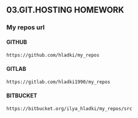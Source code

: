 ## 03.GIT.HOSTING HOMEWORK
### My repos url

#### GITHUB
```bash
https://github.com/hladki/my_repos
```
#### GITLAB
```bash
https://gitlab.com/hladki1990/my_repos
```
#### BITBUCKET
```bash
https://bitbucket.org/ilya_hladki/my_repos/src
```
